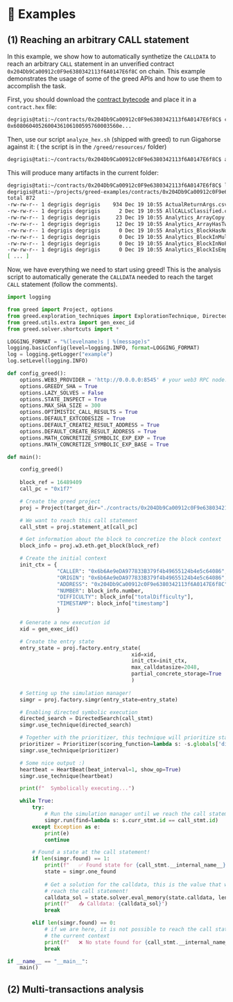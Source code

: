 # 🐣 Examples

## (1) Reaching an arbitrary CALL statement

In this example, we show how to automatically synthetize the `CALLDATA` to reach an arbitrary `CALL` statement in an unverified contract `0x204Db9Ca00912c0F9e6380342113f6A0147E6f8C` on chain.
This example demonstrates the usage of some of the greed APIs and how to use them to accomplish the task.

First, you should download the [contract bytecode](https://library.dedaub.com/ethereum/address/0x204db9ca00912c0f9e6380342113f6a0147e6f8c/bytecode) and place it in a `contract.hex` file:

```bash
degrigis@tati:~/contracts/0x204Db9Ca00912c0F9e6380342113f6A0147E6f8C$ cat contract.hex
0x6080604052600436106100595760003560e...
```

Then, use our script `analyze_hex.sh` (shipped with greed) to run Gigahorse against it:
( the script is in the `/greed/resources/` folder)

```bash
degrigis@tati:~/contracts/0x204Db9Ca00912c0F9e6380342113f6A0147E6f8C$ analyze_hex.sh --file ./contract.hex
```

This will produce many artifacts in the current folder:

```bash
degrigis@tati:~/contracts/0x204Db9Ca00912c0F9e6380342113f6A0147E6f8C$ ls -l
degrigis@tati:~/projects/greed-examples/contracts/0x204Db9Ca00912c0F9e6380342113f6A0147E6f8C$ ls -l
total 872
-rw-rw-r-- 1 degrigis degrigis    934 Dec 19 10:55 ActualReturnArgs.csv
-rw-rw-r-- 1 degrigis degrigis      2 Dec 19 10:55 AllCALLsClassified.csv
-rw-rw-r-- 1 degrigis degrigis     23 Dec 19 10:55 Analytics_ArrayCopy.csv
-rw-rw-r-- 1 degrigis degrigis     12 Dec 19 10:55 Analytics_ArrayHasTwoElementLengths.csv
-rw-rw-r-- 1 degrigis degrigis      0 Dec 19 10:55 Analytics_BlockHasNoTACBlock.csv
-rw-rw-r-- 1 degrigis degrigis      0 Dec 19 10:55 Analytics_BlockInMultipleFunctions.csv
-rw-rw-r-- 1 degrigis degrigis      0 Dec 19 10:55 Analytics_BlockInNoFunctions.csv
-rw-rw-r-- 1 degrigis degrigis      0 Dec 19 10:55 Analytics_BlockIsEmpty.csv
[ ... ]
```

Now, we have everything we need to start using greed! This is the analysis script to automatically generate the
`CALLDATA` needed to reach the target `CALL` statement (follow the comments).

```python
import logging 

from greed import Project, options
from greed.exploration_techniques import ExplorationTechnique, DirectedSearch, HeartBeat, Prioritizer, DFS
from greed.utils.extra import gen_exec_id
from greed.solver.shortcuts import *

LOGGING_FORMAT = "%(levelname)s | %(message)s"
logging.basicConfig(level=logging.INFO, format=LOGGING_FORMAT)
log = logging.getLogger("example")
log.setLevel(logging.INFO)

def config_greed():
    options.WEB3_PROVIDER = 'http://0.0.0.0:8545' # your web3 RPC node.
    options.GREEDY_SHA = True
    options.LAZY_SOLVES = False
    options.STATE_INSPECT = True
    options.MAX_SHA_SIZE = 300
    options.OPTIMISTIC_CALL_RESULTS = True
    options.DEFAULT_EXTCODESIZE = True
    options.DEFAULT_CREATE2_RESULT_ADDRESS = True
    options.DEFAULT_CREATE_RESULT_ADDRESS = True
    options.MATH_CONCRETIZE_SYMBOLIC_EXP_EXP = True
    options.MATH_CONCRETIZE_SYMBOLIC_EXP_BASE = True

def main():

    config_greed()
    
    block_ref = 16489409
    call_pc = "0x1f7"

    # Create the greed project
    proj = Project(target_dir="./contracts/0x204Db9Ca00912c0F9e6380342113f6A0147E6f8C/")

    # We want to reach this call statement
    call_stmt = proj.statement_at[call_pc]

    # Get information about the block to concretize the block context
    block_info = proj.w3.eth.get_block(block_ref)

    # Create the initial context
    init_ctx = {
                "CALLER": "0x6b6Ae9eDA977833B379f4b49655124b4e5c64086",
                "ORIGIN": "0x6b6Ae9eDA977833B379f4b49655124b4e5c64086",
                "ADDRESS": "0x204Db9Ca00912c0F9e6380342113f6A0147E6f8C",
                "NUMBER": block_info.number,
                "DIFFICULTY": block_info["totalDifficulty"],
                "TIMESTAMP": block_info["timestamp"]
                }

    # Generate a new execution id
    xid = gen_exec_id()

    # Create the entry state
    entry_state = proj.factory.entry_state(
                                        xid=xid,
                                        init_ctx=init_ctx,
                                        max_calldatasize=2048,
                                        partial_concrete_storage=True
                                        )
    
    # Setting up the simulation manager!
    simgr = proj.factory.simgr(entry_state=entry_state)

    # Enabling directed symbolic execution
    directed_search = DirectedSearch(call_stmt)
    simgr.use_technique(directed_search)

    # Together with the prioritizer, this technique will prioritize states that are closer to the target
    prioritizer = Prioritizer(scoring_function=lambda s: -s.globals['directed_search_distance'])
    simgr.use_technique(prioritizer)

    # Some nice output :)
    heartbeat = HeartBeat(beat_interval=1, show_op=True)
    simgr.use_technique(heartbeat)

    print(f"  Symbolically executing...")

    while True:
        try:
            # Run the simulation manager until we reach the call statement
            simgr.run(find=lambda s: s.curr_stmt.id == call_stmt.id)
        except Exception as e:
            print(e)
            continue

        # Found a state at the call statement!
        if len(simgr.found) == 1:
            print(f"   ✅ Found state for {call_stmt.__internal_name__} at {call_stmt.id}!")
            state = simgr.one_found
            
            # Get a solution for the calldata, this is the value that we should pass to 
            # reach the call statement!
            calldata_sol = state.solver.eval_memory(state.calldata, length=BVV(1024, 256))
            print(f"   📥 Calldata: {calldata_sol}")
            break

        elif len(simgr.found) == 0:
            # if we are here, it is not possible to reach the call statement given
            # the current context
            print(f"   ❌ No state found for {call_stmt.__internal_name__} at {call_stmt.id}!")
            break

if __name__ == "__main__":
    main()

```



## (2) Multi-transactions analysis